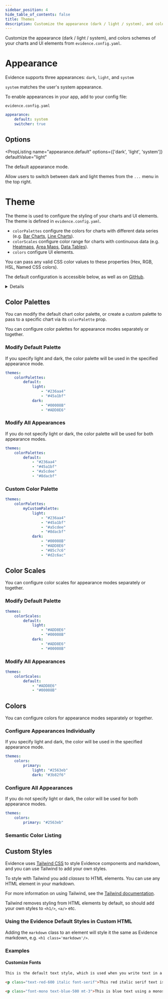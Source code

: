 ```yaml
---
sidebar_position: 4
hide_table_of_contents: false
title: Themes
description: Customize the appearance (dark / light / system), and colors schemes of your charts and UI elements.
---
```


Customize the appearance (dark / light / system), and colors schemes of your charts and UI elements from `evidence.config.yaml`.

# Appearance

Evidence supports three appearances: `dark`, `light`, and `system`

`system` matches the user's system appearance.

To enable appearances in your app, add to your config file:

`evidence.config.yaml`

```yaml
appearance:
    default: system 
    switcher: true
```

## Options

<PropListing
    name="appearance.default"
    options={['dark', 'light', 'system']}
    defaultValue="light"
>

The default appearance mode.

</PropListing>
<PropListing
    name="appearance.switcher"
    options={['true', 'false']}
    defaultValue="false"
>

Allow users to switch between dark and light themes from the `...` menu in the top right.

</PropListing>

# Theme

The theme is used to configure the styling of your charts and UI elements. The theme is defined in `evidence.config.yaml`.

- `colorPalettes` configure the colors for charts with different data series (e.g. [Bar Charts](/components/bar-chart/#props-colorPalette), [Line Charts](/components/line-chart/#props-colorPalette)).
- `colorScales` configure color range for charts with continuous data (e.g. [Heatmaps](/components/heatmap/#props-colorScale), [Area Maps](/components/area-map/#props-colorScale), [Data Tables](/components/data-table/#props-colorScale)).
- `colors` configure UI elements.

You can pass any valid CSS color values to these properties (Hex, RGB, HSL, Named CSS colors).

The default configuration is accessible below, as well as on [GitHub](https://github.com/evidence-dev/templates/blob/main/evidence.config.yaml).

<Details title='Default Configuration'>

```yaml
themes:
    colorPalettes:
        default:
            light:
                - "#236aa4"
                - "#45a1bf"
                - "#a5cdee"
                - "#8dacbf"
                - "#85c7c6"
                - "#d2c6ac"
                - "#f4b548"
                - "#8f3d56"
                - "#71b9f4"
                - "#46a485"
            dark:
                - "#236aa4"
                - "#45a1bf"
                - "#a5cdee"
                - "#8dacbf"
                - "#85c7c6"
                - "#d2c6ac"
                - "#f4b548"
                - "#8f3d56"
                - "#71b9f4"
                - "#46a485"
    colorScales:
        default:
            light:
                - "#ADD8E6"
                - "#00008B"
            dark:
                - "#ADD8E6"
                - "#00008B"
    colors:
        primary:
            light: "#2563eb"
            dark: "#3b82f6"
        accent:
            light: "#c2410c"
            dark: "#fdba74"
        base:
            light: "#ffffff"
            dark: "#09090b"
        info:
            light: "#0284c7"
            dark: "#38bdf8"
        positive:
            light: "#16a34a"
            dark: "#4ade80"
        warning:
            light: "#f8c900"
            dark: "#fbbf24"
        negative:
            light: "#dc2626"
            dark: "#f87171"
```

</Details>

## Color Palettes

You can modify the default chart color palette, or create a custom palette to pass to a specific chart via its `colorPalette` prop.

You can configure color palettes for appearance modes separately or together. 

### Modify Default Palette

If you specify light and dark, the color palette will be used in the specified appearance mode.

```yaml
themes:
    colorPalettes:
        default:
            light:
                - "#236aa4"
                - "#45a1bf"
            dark:
                - "#00008B"
                - "#ADD8E6"
```

### Modify All Appearances

If you do not specify light or dark, the color palette will be used for both appearance modes.

```yaml
themes:
    colorPalettes:
        default:
            - "#236aa4"
            - "#45a1bf"
            - "#a5cdee"
            - "#8dacbf"
```


### Custom Color Palette

```yaml
themes:
    colorPalettes:
        myCustomPalette:
            light:
                - "#236aa4"
                - "#45a1bf"
                - "#a5cdee"
                - "#8dacbf"
            dark:
                - "#00008B"
                - "#ADD8E6"
                - "#85c7c6"
                - "#d2c6ac"
```


## Color Scales

You can configure color scales for appearance modes separately or together.

### Modify Default Palette

```yaml
themes:
    colorScales:
        default:
            light:
                - "#ADD8E6"
                - "#00008B"
            dark:
                - "#ADD8E6"
                - "#00008B"
```

### Modify All Appearances

```yaml
themes:
    colorScales:
        default:
            - "#ADD8E6"
            - "#00008B"
```

## Colors

You can configure colors for appearance modes separately or together.

### Configure Appearances Individually

If you specify light and dark, the color will be used in the specified appearance mode.

```yaml
themes:
    colors:
        primary:
            light: "#2563eb"
            dark: "#3b82f6"
```


### Configure All Appearances

If you do not specify light or dark, the color will be used for both appearance modes.

```yaml
themes:
    colors:
        primary: "#2563eb"
```



### Semantic Color Listing

<PropListing
    name="colors.primary"
    defaultValue="Light: #2563eb, Dark: #3b82f6"
    description="Used for buttons, links, etc."
/>
<PropListing
    name="colors.base"
    defaultValue="Light: #ffffff, Dark: #09090b"
    description="Used for backgrounds"
/>
<PropListing
    name="colors.accent"
    defaultValue="Light: #c2410c, Dark: #fdba74"
    description="Used for accents"
/>
<PropListing
    name="colors.info"
    defaultValue="Light: #0284c7, Dark: #38bdf8"
    description="Used for Alerts, Annotations, etc"
/>
<PropListing
    name="colors.positive"
    defaultValue="Light: #16a34a, Dark: #4ade80"
    description="Used for Alerts, Delta indicators"
/>
<PropListing
    name="colors.warning"
    defaultValue="Light: #f8c900, Dark: #fbbf24"
    description="Used for Alerts, Annotations, etc"
/>
<PropListing
    name="colors.negative"
    defaultValue="Light: #dc2626, Dark: #f87171"
    description="Used for Alerts, Delta indicators"
/>



## Custom Styles

Evidence uses [Tailwind CSS](https://tailwindcss.com) to style Evidence components and markdown, and you can use Tailwind to add your own styles.

To style with Tailwind you add *classes* to HTML elements. You can use any HTML element in your markdown.

For more information on using Tailwind, see the [Tailwind documentation](https://tailwindcss.com/docs).

<Alert status="info">

Tailwind removes styling from HTML elements by default, so should add your own styles to `<h1/>`, `<a/>` etc. 

</Alert>

### Using the Evidence Default Styles in Custom HTML

Adding the `markdown` class to an element will style it the same as Evidence markdown, e.g.  `<h1 class='markdown'/>`. 

### Examples

#### Customize Fonts

```markdown
This is the default text style, which is used when you write text in a markdown file.

<p class="text-red-600 italic font-serif">This red italic serif text is defined inside a HTML p (paragraph) element.</p>

<p class="font-mono text-blue-500 mt-3">This is blue text using a monospace font, and a custom top margin.</p>
```


